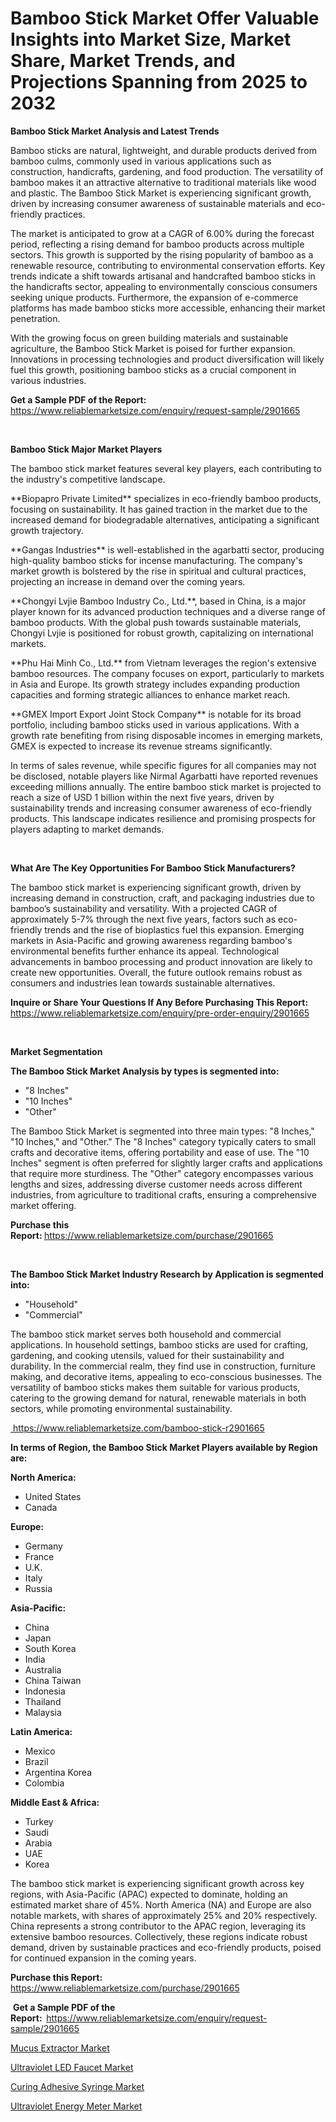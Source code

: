 <p><h1>Bamboo Stick Market Offer Valuable Insights into Market Size, Market Share, Market Trends, and Projections Spanning from 2025 to 2032</h1></p><p><strong>Bamboo Stick Market Analysis and Latest Trends</strong></p>
<p><p>Bamboo sticks are natural, lightweight, and durable products derived from bamboo culms, commonly used in various applications such as construction, handicrafts, gardening, and food production. The versatility of bamboo makes it an attractive alternative to traditional materials like wood and plastic. The Bamboo Stick Market is experiencing significant growth, driven by increasing consumer awareness of sustainable materials and eco-friendly practices.</p><p>The market is anticipated to grow at a CAGR of 6.00% during the forecast period, reflecting a rising demand for bamboo products across multiple sectors. This growth is supported by the rising popularity of bamboo as a renewable resource, contributing to environmental conservation efforts. Key trends indicate a shift towards artisanal and handcrafted bamboo sticks in the handicrafts sector, appealing to environmentally conscious consumers seeking unique products. Furthermore, the expansion of e-commerce platforms has made bamboo sticks more accessible, enhancing their market penetration.</p><p>With the growing focus on green building materials and sustainable agriculture, the Bamboo Stick Market is poised for further expansion. Innovations in processing technologies and product diversification will likely fuel this growth, positioning bamboo sticks as a crucial component in various industries.</p></p>
<p><strong>Get a Sample PDF of the Report:&nbsp;</strong> <a href="https://www.reliablemarketsize.com/enquiry/request-sample/2901665?utm_campaign=2005&utm_medium=2&utm_source=Github&utm_content=ia&utm_term=16032025&utm_id=bamboo-stick">https://www.reliablemarketsize.com/enquiry/request-sample/2901665</a></p>
<p>&nbsp;</p>
<p><strong>Bamboo Stick Major Market Players</strong></p>
<p><p>The bamboo stick market features several key players, each contributing to the industry's competitive landscape. </p><p>**Biopapro Private Limited** specializes in eco-friendly bamboo products, focusing on sustainability. It has gained traction in the market due to the increased demand for biodegradable alternatives, anticipating a significant growth trajectory.</p><p>**Gangas Industries** is well-established in the agarbatti sector, producing high-quality bamboo sticks for incense manufacturing. The company's market growth is bolstered by the rise in spiritual and cultural practices, projecting an increase in demand over the coming years.</p><p>**Chongyi Lvjie Bamboo Industry Co., Ltd.**, based in China, is a major player known for its advanced production techniques and a diverse range of bamboo products. With the global push towards sustainable materials, Chongyi Lvjie is positioned for robust growth, capitalizing on international markets.</p><p>**Phu Hai Minh Co., Ltd.** from Vietnam leverages the region's extensive bamboo resources. The company focuses on export, particularly to markets in Asia and Europe. Its growth strategy includes expanding production capacities and forming strategic alliances to enhance market reach.</p><p>**GMEX Import Export Joint Stock Company** is notable for its broad portfolio, including bamboo sticks used in various applications. With a growth rate benefiting from rising disposable incomes in emerging markets, GMEX is expected to increase its revenue streams significantly.</p><p>In terms of sales revenue, while specific figures for all companies may not be disclosed, notable players like Nirmal Agarbatti have reported revenues exceeding millions annually. The entire bamboo stick market is projected to reach a size of USD 1 billion within the next five years, driven by sustainability trends and increasing consumer awareness of eco-friendly products. This landscape indicates resilience and promising prospects for players adapting to market demands.</p></p>
<p>&nbsp;</p>
<p><strong>What Are The Key Opportunities For Bamboo Stick Manufacturers?</strong></p>
<p><p>The bamboo stick market is experiencing significant growth, driven by increasing demand in construction, craft, and packaging industries due to bamboo’s sustainability and versatility. With a projected CAGR of approximately 5-7% through the next five years, factors such as eco-friendly trends and the rise of bioplastics fuel this expansion. Emerging markets in Asia-Pacific and growing awareness regarding bamboo's environmental benefits further enhance its appeal. Technological advancements in bamboo processing and product innovation are likely to create new opportunities. Overall, the future outlook remains robust as consumers and industries lean towards sustainable alternatives.</p></p>
<p><strong>Inquire or Share Your Questions If Any Before Purchasing This Report:</strong> <a href="https://www.reliablemarketsize.com/enquiry/pre-order-enquiry/2901665?utm_campaign=2005&utm_medium=2&utm_source=Github&utm_content=ia&utm_term=16032025&utm_id=bamboo-stick">https://www.reliablemarketsize.com/enquiry/pre-order-enquiry/2901665</a></p>
<p>&nbsp;</p>
<p><strong>Market Segmentation</strong></p>
<p><strong>The Bamboo Stick Market Analysis by types is segmented into:</strong></p>
<p><ul><li>"8 Inches"</li><li>"10 Inches"</li><li>"Other"</li></ul></p>
<p><p>The Bamboo Stick Market is segmented into three main types: "8 Inches," "10 Inches," and "Other." The "8 Inches" category typically caters to small crafts and decorative items, offering portability and ease of use. The "10 Inches" segment is often preferred for slightly larger crafts and applications that require more sturdiness. The "Other" category encompasses various lengths and sizes, addressing diverse customer needs across different industries, from agriculture to traditional crafts, ensuring a comprehensive market offering.</p></p>
<p><strong>Purchase this Report:&nbsp;</strong><a href="https://www.reliablemarketsize.com/purchase/2901665?utm_campaign=2005&utm_medium=2&utm_source=Github&utm_content=ia&utm_term=16032025&utm_id=bamboo-stick">https://www.reliablemarketsize.com/purchase/2901665</a></p>
<p>&nbsp;</p>
<p><strong>The Bamboo Stick Market Industry Research by Application is segmented into:</strong></p>
<p><ul><li>"Household"</li><li>"Commercial"</li></ul></p>
<p><p>The bamboo stick market serves both household and commercial applications. In household settings, bamboo sticks are used for crafting, gardening, and cooking utensils, valued for their sustainability and durability. In the commercial realm, they find use in construction, furniture making, and decorative items, appealing to eco-conscious businesses. The versatility of bamboo sticks makes them suitable for various products, catering to the growing demand for natural, renewable materials in both sectors, while promoting environmental sustainability.</p></p>
<p><a href="https://www.reliablemarketsize.com/bamboo-stick-r2901665?utm_campaign=2005&utm_medium=2&utm_source=Github&utm_content=ia&utm_term=16032025&utm_id=bamboo-stick">&nbsp;https://www.reliablemarketsize.com/bamboo-stick-r2901665</a></p>
<p><strong>In terms of Region, the Bamboo Stick Market Players available by Region are:</strong></p>
<p>
    <p> <strong> North America: </strong>
        <ul>
            <li>United States</li>
            <li>Canada</li>
        </ul>
        </p> 
    <p> <strong> Europe: </strong>
        <ul>
            <li>Germany</li>
            <li>France</li>
            <li>U.K.</li>
            <li>Italy</li>
            <li>Russia</li>
        </ul>
        </p> 
    <p> <strong> Asia-Pacific: </strong>
        <ul>
            <li>China</li>
            <li>Japan</li>
            <li>South Korea</li>
            <li>India</li>
            <li>Australia</li>
            <li>China Taiwan</li>
            <li>Indonesia</li>
            <li>Thailand</li>
            <li>Malaysia</li>
        </ul>
        </p> 
    <p> <strong> Latin America: </strong>
        <ul>
            <li>Mexico</li>
            <li>Brazil</li>
            <li>Argentina Korea</li>
            <li>Colombia</li>
        </ul>
        </p> 
    <p> <strong> Middle East & Africa: </strong>
        <ul>
            <li>Turkey</li>
            <li>Saudi</li>
            <li>Arabia</li>
            <li>UAE</li>
            <li>Korea</li>
        </ul>
    </p>
    </p>
<p><p>The bamboo stick market is experiencing significant growth across key regions, with Asia-Pacific (APAC) expected to dominate, holding an estimated market share of 45%. North America (NA) and Europe are also notable markets, with shares of approximately 25% and 20% respectively. China represents a strong contributor to the APAC region, leveraging its extensive bamboo resources. Collectively, these regions indicate robust demand, driven by sustainable practices and eco-friendly products, poised for continued expansion in the coming years.</p></p>
<p><strong>Purchase this Report: </strong><a href="https://www.reliablemarketsize.com/purchase/2901665?utm_campaign=2005&utm_medium=2&utm_source=Github&utm_content=ia&utm_term=16032025&utm_id=bamboo-stick">https://www.reliablemarketsize.com/purchase/2901665</a></p>
<p>&nbsp;<strong>Get a Sample PDF of the Report:&nbsp;&nbsp;</strong><a href="https://www.reliablemarketsize.com/enquiry/request-sample/2901665?utm_campaign=2005&utm_medium=2&utm_source=Github&utm_content=ia&utm_term=16032025&utm_id=bamboo-stick">https://www.reliablemarketsize.com/enquiry/request-sample/2901665</a></p>
<p><strong></strong></p>
<p><p><a href="https://github.com/gogashopkewy/Market-Research-Report-List-1/blob/main/mucus-extractor-market.md?utm_campaign=2005&utm_medium=2&utm_source=Github&utm_content=ia&utm_term=16032025&utm_id=bamboo-stick">Mucus Extractor Market</a></p><p><a href="https://github.com/myrieronays5/Market-Research-Report-List-1/blob/main/ultraviolet-led-faucet-market.md?utm_campaign=2005&utm_medium=2&utm_source=Github&utm_content=ia&utm_term=16032025&utm_id=bamboo-stick">Ultraviolet LED Faucet Market</a></p><p><a href="https://github.com/lylyparadise/Market-Research-Report-List-6/blob/main/curing-adhesive-syringe-market.md?utm_campaign=2005&utm_medium=2&utm_source=Github&utm_content=ia&utm_term=16032025&utm_id=bamboo-stick">Curing Adhesive Syringe Market</a></p><p><a href="https://github.com/kohushamudo3/Market-Research-Report-List-1/blob/main/ultraviolet-energy-meter-market.md?utm_campaign=2005&utm_medium=2&utm_source=Github&utm_content=ia&utm_term=16032025&utm_id=bamboo-stick">Ultraviolet Energy Meter Market</a></p></p>